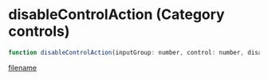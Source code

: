 # disableControlAction (Category controls)

```js
function disableControlAction(inputGroup: number, control: number, disable: boolean): void
```

[filename](disableControlAction_m.md ':include')